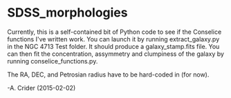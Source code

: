 # SDSS_morphologies

Currently, this is a self-contained bit of Python code to see if the Conselice functions I've written work. 
You can launch it by running extract_galaxy.py in the NGC 4713 Test folder. It should produce a galaxy_stamp.fits file. You can then fit the concentration, assymmetry and clumpiness of the galaxy by running conselice_functions.py.

The RA, DEC, and Petrosian radius have to be hard-coded in (for now).

-A. Crider (2015-02-02)
